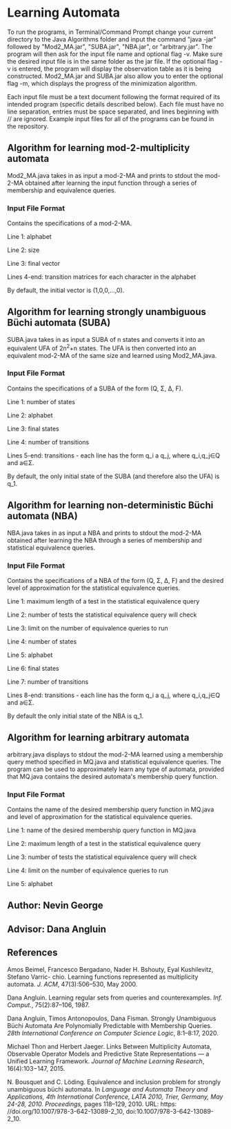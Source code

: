 # Learning Automata
To run the programs, in Terminal/Command Prompt change your current directory to the Java Algorithms folder and input the command "java -jar" followed by "Mod2_MA.jar", "SUBA.jar", "NBA.jar", or "arbitrary.jar". The program will then ask for the input file name and optional flag -v. Make sure the desired input file is in the same folder as the jar file. If the optional flag -v is entered, the program will display the observation table as it is being constructed. Mod2_MA.jar and SUBA.jar also allow you to enter the optional flag -m, which displays the progress of the minimization algorithm.

Each input file must be a text document following the format required of its intended program (specific details described below). Each file must have no line separation, entries must be space separated, and lines beginning with // are ignored. Example input files for all of the programs can be found in the repository.

## Algorithm for learning mod-2-multiplicity automata
Mod2_MA.java takes in as input a mod-2-MA and prints to stdout the mod-2-MA obtained after learning the input function through a series of membership and equivalence queries.

### Input File Format
Contains the specifications of a mod-2-MA.

Line 1: alphabet

Line 2: size

Line 3: final vector

Lines 4-end: transition matrices for each character in the alphabet

By default, the initial vector is (1,0,0,...,0).

## Algorithm for learning strongly unambiguous Büchi automata (SUBA)
SUBA.java takes in as input a SUBA of n states and converts it into an equivalent UFA of 2n<sup>2</sup>+n states. The UFA is then converted into an equivalent mod-2-MA of the same size and learned using Mod2_MA.java.

### Input File Format
Contains the specifications of a SUBA of the form (Q, Σ, ∆, F).

Line 1: number of states

Line 2: alphabet

Line 3: final states

Line 4: number of transitions

Lines 5-end: transitions - each line has the form q_i a q_j, where q_i,q_j∈Q and a∈Σ.

By default, the only initial state of the SUBA (and therefore also the UFA) is q_1.

## Algorithm for learning non-deterministic Büchi automata (NBA)
NBA.java takes in as input a NBA and prints to stdout the mod-2-MA obtained after learning the NBA through a series of membership and statistical equivalence queries.

### Input File Format
Contains the specifications of a NBA of the form (Q, Σ, ∆, F) and the desired level of approximation for the statistical equivalence queries.

Line 1: maximum length of a test in the statistical equivalence query

Line 2: number of tests the statistical equivalence query will check

Line 3: limit on the number of equivalence queries to run

Line 4: number of states

Line 5: alphabet

Line 6: final states

Line 7: number of transitions

Lines 8-end: transitions - each line has the form q_i a q_j, where q_i,q_j∈Q and a∈Σ.

By default the only initial state of the NBA is q_1.

## Algorithm for learning arbitrary automata
arbitrary.java displays to stdout the mod-2-MA learned using a membership query method specified in MQ.java and statistical equivalence queries. The program can be used to approximately learn any type of automata, provided that MQ.java contains the desired automata's membership query function.

### Input File Format
Contains the name of the desired membership query function in MQ.java and level of approximation for the statistical equivalence queries.

Line 1: name of the desired membership query function in MQ.java

Line 2: maximum length of a test in the statistical equivalence query

Line 3: number of tests the statistical equivalence query will check

Line 4: limit on the number of equivalence queries to run

Line 5: alphabet

## Author: Nevin George

## Advisor: Dana Angluin

## References
Amos Beimel, Francesco Bergadano, Nader H. Bshouty, Eyal Kushilevitz, Stefano Varric- chio. Learning functions represented    as multiplicity automata. *J. ACM*, 47(3):506–530, May 2000.

Dana Angluin. Learning regular sets from queries and counterexamples. *Inf. Comput.*, 75(2):87–106, 1987.

Dana Angluin, Timos Antonopoulos, Dana Fisman. Strongly Unambiguous Büchi Automata Are Polynomially Predictable with Membership Queries. *28th International Conference on Computer Science Logic*, 8:1–8:17, 2020.

Michael Thon and Herbert Jaeger. Links Between Multiplicity Automata, Observable Operator Models and Predictive State Representations — a Unified Learning Framework. *Journal of Machine Learning Research*, 16(4):103−147, 2015.

N. Bousquet and C. Löding. Equivalence and inclusion problem for strongly unambiguous büchi automata. In *Language and Automata Theory and Applications, 4th International Conference, LATA 2010, Trier, Germany, May 24-28, 2010. Proceedings,* pages 118–129, 2010. URL: https: //doi.org/10.1007/978-3-642-13089-2_10, doi:10.1007/978-3-642-13089-2\_10.
